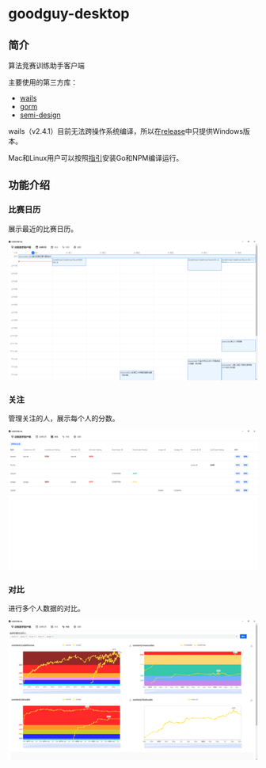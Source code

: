 # goodguy-desktop

## 简介

算法竞赛训练助手客户端

主要使用的第三方库：
- [wails](https://github.com/wailsapp/wails)
- [gorm](https://github.com/go-gorm/gorm)
- [semi-design](https://github.com/DouyinFE/semi-design)

wails（v2.4.1）目前无法跨操作系统编译，所以在[release](https://github.com/goodguy-project/goodguy-desktop/releases)中只提供Windows版本。

Mac和Linux用户可以按照[指引](https://wails.io/zh-Hans/docs/gettingstarted/installation)安装Go和NPM编译运行。

## 功能介绍

### 比赛日历

展示最近的比赛日历。

![](docs/calendar.png)

### 关注

管理关注的人，展示每个人的分数。

![](docs/follower.png)

### 对比

进行多个人数据的对比。

![](docs/compare.png)
